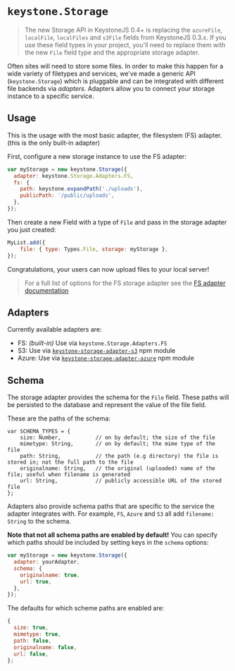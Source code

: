# `keystone.Storage`

> The new Storage API in KeystoneJS 0.4+ is replacing the `azureFile`, `localFile`, `localFiles` and `s3File` fields from KeystoneJS 0.3.x. If you use these field types in your project, you'll need to replace them with the new `File` field type and the appropriate storage adapter.

Often sites will need to store some files. In order to make this happen for a wide variety of filetypes and services, we've made a generic API (`keystone.Storage`) which is pluggable and can be integrated with different file backends via _adapters_. Adapters allow you to connect your storage instance to a specific service.

## Usage

This is the usage with the most basic adapter, the filesystem (FS) adapter. (this is the only built-in adapter)

First, configure a new storage instance to use the FS adapter:

```js
var myStorage = new keystone.Storage({
  adapter: keystone.Storage.Adapters.FS,
  fs: {
  	path: keystone.expandPath('./uploads'),
  	publicPath: '/public/uploads',
  },
});
```

Then create a new Field with a type of `File` and pass in the storage adapter you just created:

```js
MyList.add({
	file: { type: Types.File, storage: myStorage },
});
```

Congratulations, your users can now upload files to your local server!

> For a full list of options for the FS storage adapter see the [FS adapter documentation](./adapters/fs)

## Adapters

Currently available adapters are:

- FS: _(built-in)_ Use via `keystone.Storage.Adapters.FS`
- S3: Use via [`keystone-storage-adapter-s3`](http://npm.im/keystone-storage-adapter-s3) npm module
- Azure: Use via [`keystone-storage-adapter-azure`](http://npm.im/keystone-storage-adapter-azure) npm module

## Schema

The storage adapter provides the schema for the `File` field. These paths will be persisted to the database and represent the value of the file field.

These are the paths of the schema:

```
var SCHEMA_TYPES = {
	size: Number,           // on by default; the size of the file
	mimetype: String,       // on by default; the mime type of the file
	path: String,           // the path (e.g directory) the file is stored in; not the full path to the file
	originalname: String,   // the original (uploaded) name of the file; useful when filename is generated
	url: String,            // publicly accessible URL of the stored file
};
```

Adapters also provide schema paths that are specific to the service the adapter integrates with. For example, `FS`, `Azure` and `S3` all add `filename: String` to the schema.

**Note that not all schema paths are enabled by default!** You can specify which paths should be included by setting keys in the `schema` options:

```js
var myStorage = new keystone.Storage({
  adapter: yourAdapter,
  schema: {
    originalname: true,
    url: true,
  },
});
```

The defaults for which scheme paths are enabled are:

```js
{
  size: true,
  mimetype: true,
  path: false,
  originalname: false,
  url: false,
};
```

